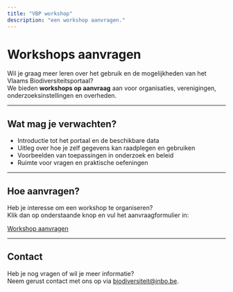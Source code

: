 ```yaml
---
title: "VBP workshop"
description: "een workshop aanvragen."
---
```


# Workshops aanvragen

Wil je graag meer leren over het gebruik en de mogelijkheden van het Vlaams Biodiversiteitsportaal?  
We bieden **workshops op aanvraag** aan voor organisaties, verenigingen, onderzoeksinstellingen en overheden.

---

## Wat mag je verwachten?

- Introductie tot het portaal en de beschikbare data  
- Uitleg over hoe je zelf gegevens kan raadplegen en gebruiken  
- Voorbeelden van toepassingen in onderzoek en beleid  
- Ruimte voor vragen en praktische oefeningen  

---

## Hoe aanvragen?

Heb je interesse om een workshop te organiseren?  
Klik dan op onderstaande knop en vul het aanvraagformulier in:

<a href="https://docs.google.com/forms/d/e/voorbeeld-link" class="btn btn-fuchsia">
  Workshop aanvragen
</a>

---

## Contact

Heb je nog vragen of wil je meer informatie?  
Neem gerust contact met ons op via [biodiversiteit@inbo.be](mailto:biodiversiteit@inbo.be).
